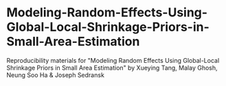 # Modeling-Random-Effects-Using-Global-Local-Shrinkage-Priors-in-Small-Area-Estimation
Reproducibility materials for "Modeling Random Effects Using Global-Local Shrinkage Priors in Small Area Estimation" by Xueying Tang, Malay Ghosh, Neung Soo Ha &amp; Joseph Sedransk
